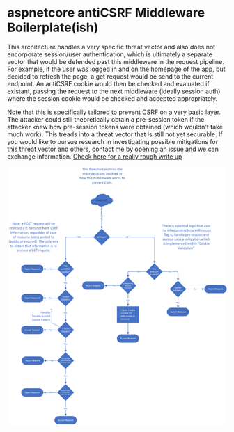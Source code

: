 # aspnetcore antiCSRF Middleware Boilerplate(ish)
This architecture handles a very specific threat vector and also does not encorporate session/user authentication, which is ultimately a separate vector that would be defended past this middleware in the request pipeline. For example, if the user was logged in and on the homepage of the app, but decided to refresh the page, a get request would be send to the current endpoint. An antiCSRF cookie would then be checked and evaluated if existant, passing the request to the next middleware (ideally session auth) where the session cookie would be checked and accepted appropriately.

Note that this is specifically tailored to prevent CSRF on a very basic layer. The attacker could still theoretically obtain a pre-session token if the attacker knew how pre-session tokens were obtained (which wouldn't take much work). This treads into a threat vector that is still not yet securable. If you would like to pursue research in investigating possible mitigations for this threat vector and others, contact me by opening an issue and we can exchange information.
[Check here for a really rough write up](
        https://github.com/spencer741/aspnetcore-antiCSRF-Middleware/blob/master/otherthreats.txt
      )

![alt text](
        https://github.com/spencer741/aspnetcore-antiCSRF-Middleware/blob/master/g534.png
      )
